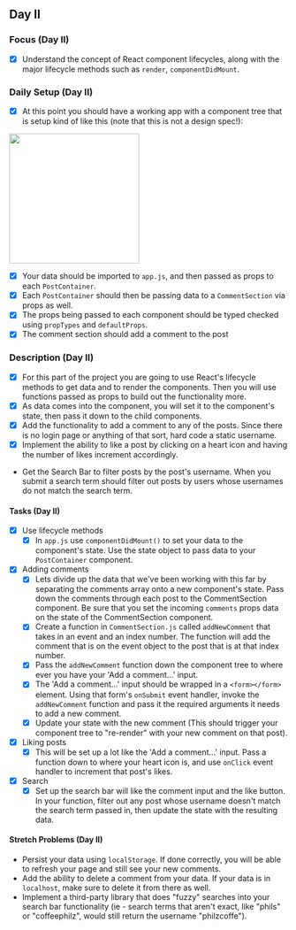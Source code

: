 ## Day II

### Focus (Day II)

- [x] Understand the concept of React component lifecycles, along with the major lifecycle methods such as `render`, `componentDidMount`.

### Daily Setup (Day II)

- [x] At this point you should have a working app with a component tree that is setup kind of like this (note that this is not a design spec!):

<img src='/assets/InstaClone-componentStructure.jpg' width='235' />

- [x] Your data should be imported to `app.js`, and then passed as props to each `PostContainer`.
- [x] Each `PostContainer` should then be passing data to a `CommentSection` via props as well.
- [x] The props being passed to each component should be typed checked using `propTypes` and `defaultProps`.
- [x] The comment section should add a comment to the post

### Description (Day II)

- [x] For this part of the project you are going to use React's lifecycle methods to get data and to render the components. Then you will use functions passed as props to build out the functionality more.
- [x] As data comes into the component, you will set it to the component's state, then pass it down to the child components.
- [x] Add the functionality to add a comment to any of the posts. Since there is no login page or anything of that sort, hard code a static username.
- [x] Implement the ability to like a post by clicking on a heart icon and having the number of likes increment accordingly.
- Get the Search Bar to filter posts by the post's username. When you submit a search term should filter out posts by users whose usernames do not match the search term.

#### Tasks (Day II)

- [x] Use lifecycle methods
  - [x] In `app.js` use `componentDidMount()` to set your data to the component's state. Use the state object to pass data to your `PostContainer` component.
- [x] Adding comments
  - [x] Lets divide up the data that we've been working with this far by separating the comments array onto a new component's state. Pass down the comments through each post to the CommentSection component. Be sure that you set the incoming `comments` props data on the state of the CommentSection component.
  - [x] Create a function in `CommentSection.js` called `addNewComment` that takes in an event and an index number. The function will add the comment that is on the event object to the post that is at that index number.
  - [x] Pass the `addNewComment` function down the component tree to where ever you have your 'Add a comment...' input.
  - [x] The 'Add a comment...' input should be wrapped in a `<form></form>` element. Using that form's `onSubmit` event handler, invoke the `addNewComment` function and pass it the required arguments it needs to add a new comment.
  - [x] Update your state with the new comment (This should trigger your component tree to "re-render" with your new comment on that post).
- [x] Liking posts
  - [x] This will be set up a lot like the 'Add a comment...' input. Pass a function down to where your heart icon is, and use `onClick` event handler to increment that post's likes.
- [x] Search
  - [x] Set up the search bar will like the comment input and the like button. In your function, filter out any post whose username doesn't match the search term passed in, then update the state with the resulting data.

#### Stretch Problems (Day II)

- Persist your data using `localStorage`. If done correctly, you will be able to refresh your page and still see your new comments.
- Add the ability to delete a comment from your data. If your data is in `localhost`, make sure to delete it from there as well.
- Implement a third-party library that does "fuzzy" searches into your search bar functionality (ie - search terms that aren't exact, like "phils" or "coffeephilz", would still return the username "philzcoffe").
